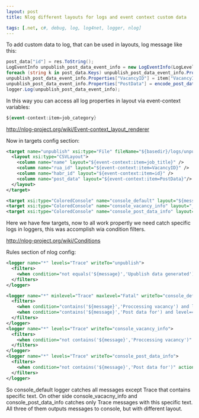 ```yaml
---
layout: post
title: Nlog different layouts for logs and event context custom data

tags: [.net, c#, debug, log, log4net, logger, nlog]
---
```


To add custom data to log, that can be used in layouts, log message like this:

```csharp
post_data["id"] = res.ToString();
LogEventInfo unpublish_post_data_event_info = new LogEventInfo(LogLevel.Trace, logger.Name, "Upublish data generated");
foreach (string k in post_data.Keys) unpublish_post_data_event_info.Properties[k] = post_data[k];
unpublish_post_data_event_info.Properties["VacancyID"] = item["VacancyID"];
unpublish_post_data_event_info.Properties["PostData"] = encode_post_data(post_data);
logger.Log(unpublish_post_data_event_info);
```

In this way you can access all log properties in layout via event-context variables:

```csharp
${event-context:item=job_category}
```

http://nlog-project.org/wiki/Event-context_layout_renderer

Now in targets config section:

```xml
<target name="unpublish" xsi:type="File" fileName="${basedir}/logs/unpublish.csv">
  <layout xsi:type="CSVLayout">
    <column name="name" layout="${event-context:item=job_title}" />
    <column name="rua_id" layout="${event-context:item=VacancyID}" />
    <column name="habr_id" layout="${event-context:item=id}" />
    <column name="post_data" layout="${event-context:item=PostData}"/>
  </layout>
</target>

<target xsi:type="ColoredConsole" name="console_default" layout="${message}${newline}"/>
<target xsi:type="ColoredConsole" name="console_vacancy_info" layout="________________________________________________________________________________${newline}PROCCESSING VACANCY${newline}http://rabota.ua/company0/vacancy${event-context:item=VacancyID}${newline}Name: ${event-context:item=VacancyName}${newline}RubricIds: ${event-context:item=RubricIDs}${newline}Regions: ${event-context:item=Cities}${newline}"/>
<target xsi:type="ColoredConsole" name="console_post_data_info" layout="POST DATA${newline}Category: ${event-context:item=job_category}${newline}GEO: ${event-context:item=job_country} / ${event-context:item=job_region} / ${event-context:item=job_city}${newline}"/>
```

Here we have few targets, now to all work propertly we need catch specific logs in loggers, this was accomplish wia condition filters.

http://nlog-project.org/wiki/Conditions

Rules section of nlog config:

```xml
<logger name="*" levels="Trace" writeTo="unpublish">
  <filters>
    <when condition="not equals('${message}','Upublish data generated')" action="Ignore" />
  </filters>
</logger>

<logger name="*" minlevel="Trace" maxlevel="Fatal" writeTo="console_default">
  <filters>
    <when condition="contains('${message}','Proccessing vacancy') and level==LogLevel.Trace" action="Ignore" />
    <when condition="contains('${message}','Post data for') and level==LogLevel.Trace" action="Ignore" />
  </filters>
</logger>
<logger name="*" levels="Trace" writeTo="console_vacancy_info">
  <filters>
    <when condition="not contains('${message}','Proccessing vacancy')" action="Ignore" />
  </filters>
</logger>
<logger name="*" levels="Trace" writeTo="console_post_data_info">
  <filters>
    <when condition="not contains('${message}','Post data for')" action="Ignore" />
  </filters>
</logger>
```

So console_default logger catches all messages except Trace that contains specific text. On other side console_vacacny_info and console_post_data_info catches only Trace messages with this specific text. All three of them outputs messages to console, but with different layout.
